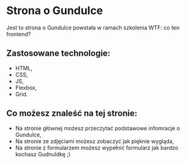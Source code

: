 # Strona o Gundulce

Jest to strona o Gundulce powstała w ramach szkolenia WTF: co ten frontend?

## Zastosowane technologie:
- HTML,
- CSS,
- JS,
- Flexbox,
- Grid.

## Co możesz znaleść na tej stronie:
- Na stronie głównej możesz przeczytać podstawowe infomracje o Gundulce,
- Na stronie ze zdjęciami możesz zobaczyć jak pięknie wygląda,
- Na stronie z formularzem możesz wypełnić formularz jak bardzo kochasz Gudnuldkę ;)
